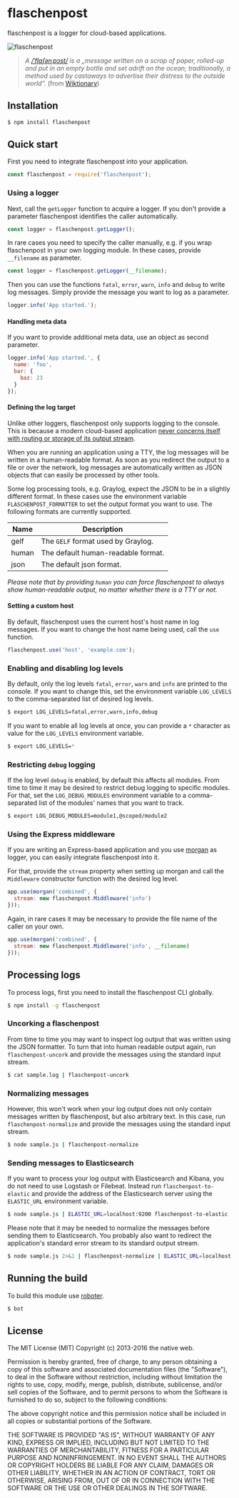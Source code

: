 # flaschenpost

flaschenpost is a logger for cloud-based applications.

![flaschenpost](https://github.com/thenativeweb/flaschenpost/raw/master/images/logo.jpg "flaschenpost")

> *A [/ˈflaʃənˌpɔst/](https://en.wiktionary.org/wiki/Flaschenpost) is a &bdquo;message written on a scrap of paper, rolled-up and put in an empty bottle and set adrift on the ocean; traditionally, a method used by castaways to advertise their distress to the outside world&rdquo;.* (from [Wiktionary](https://en.wiktionary.org/wiki/message_in_a_bottle))

## Installation

```bash
$ npm install flaschenpost
```

## Quick start

First you need to integrate flaschenpost into your application.

```javascript
const flaschenpost = require('flaschenpost');
```

### Using a logger

Next, call the `getLogger` function to acquire a logger. If you don't provide a parameter flaschenpost identifies the caller automatically.

```javascript
const logger = flaschenpost.getLogger();
```

In rare cases you need to specify the caller manually, e.g. if you wrap flaschenpost in your own logging module. In these cases, provide `__filename` as parameter.

```javascript
const logger = flaschenpost.getLogger(__filename);
```

Then you can use the functions `fatal`, `error`, `warn`, `info` and `debug` to write log messages. Simply provide the message you want to log as a parameter.

```javascript
logger.info('App started.');
```

#### Handling meta data

If you want to provide additional meta data, use an object as second parameter.

```javascript
logger.info('App started.', {
  name: 'foo',
  bar: {
    baz: 23
  }
});
```

#### Defining the log target

Unlike other loggers, flaschenpost only supports logging to the console. This is because a modern cloud-based application [never concerns itself with routing or storage of its output stream](http://12factor.net/logs).

When you are running an application using a TTY, the log messages will be written in a human-readable format. As soon as you redirect the output to a file or over the network, log messages are automatically written as JSON objects that can easily be processed by other tools.

Some log processing tools, e.g. Graylog, expect the JSON to be in a slightly different format. In these cases use the environment variable `FLASCHENPOST_FORMATTER` to set the output format you want to use. The following formats are currently supported.

Name  | Description
------|-----------------------------------
gelf  | The `GELF` format used by Graylog.
human | The default human-readable format.
json  | The default json format.

*Please note that by providing `human` you can force flaschenpost to always show human-readable output, no matter whether there is a TTY or not.*

#### Setting a custom host

By default, flaschenpost uses the current host's host name in log messages. If you want to change the host name being used, call the `use` function.

```javascript
flaschenpost.use('host', 'example.com');
```

### Enabling and disabling log levels

By default, only the log levels `fatal`, `error`, `warn` and `info` are printed to the console. If you want to change this, set the environment variable `LOG_LEVELS` to the comma-separated list of desired log levels.

```bash
$ export LOG_LEVELS=fatal,error,warn,info,debug
```

If you want to enable all log levels at once, you can provide a `*` character as value for the `LOG_LEVELS` environment variable.

```bash
$ export LOG_LEVELS=*
```

### Restricting `debug` logging

If the log level `debug` is enabled, by default this affects all modules. From time to time it may be desired to restrict debug logging to specific modules. For that, set the `LOG_DEBUG_MODULES` environment variable to a comma-separated list of the modules' names that you want to track.

```bash
$ export LOG_DEBUG_MODULES=module1,@scoped/module2
```

### Using the Express middleware

If you are writing an Express-based application and you use [morgan](https://github.com/expressjs/morgan) as logger, you can easily integrate flaschenpost into it.

For that, provide the `stream` property when setting up morgan and call the `Middleware` constructor function with the desired log level.

```javascript
app.use(morgan('combined', {
  stream: new flaschenpost.Middleware('info')
}));
```

Again, in rare cases it may be necessary to provide the file name of the caller on your own.

```javascript
app.use(morgan('combined', {
  stream: new flaschenpost.Middleware('info', __filename)
}));
```

## Processing logs

To process logs, first you need to install the flaschenpost CLI globally.

```bash
$ npm install -g flaschenpost
```

### Uncorking a flaschenpost

From time to time you may want to inspect log output that was written using the JSON formatter. To turn that into human readable output again, run `flaschenpost-uncork` and provide the messages using the standard input stream.

```bash
$ cat sample.log | flaschenpost-uncork
```

### Normalizing messages

However, this won't work when your log output does not only contain messages written by flaschenpost, but also arbitrary text. In this case, run `flaschenpost-normalize` and provide the messages using the standard input stream.

```bash
$ node sample.js | flaschenpost-normalize
```

### Sending messages to Elasticsearch

If you want to process your log output with Elasticsearch and Kibana, you do not need to use Logstash or Filebeat. Instead run `flaschenpost-to-elastic` and provide the address of the Elasticsearch server using the `ELASTIC_URL` environment variable.

```bash
$ node sample.js | ELASTIC_URL=localhost:9200 flaschenpost-to-elastic
```

Please note that it may be needed to normalize the messages before sending them to Elasticsearch. You probably also want to redirect the application's standard error stream to its standard output stream.

```bash
$ node sample.js 2>&1 | flaschenpost-normalize | ELASTIC_URL=localhost:9200 flaschenpost-to-elastic
```

## Running the build

To build this module use [roboter](https://www.npmjs.com/package/roboter).

```bash
$ bot
```

## License

The MIT License (MIT)
Copyright (c) 2013-2016 the native web.

Permission is hereby granted, free of charge, to any person obtaining a copy of this software and associated documentation files (the "Software"), to deal in the Software without restriction, including without limitation the rights to use, copy, modify, merge, publish, distribute, sublicense, and/or sell copies of the Software, and to permit persons to whom the Software is furnished to do so, subject to the following conditions:

The above copyright notice and this permission notice shall be included in all copies or substantial portions of the Software.

THE SOFTWARE IS PROVIDED "AS IS", WITHOUT WARRANTY OF ANY KIND, EXPRESS OR IMPLIED, INCLUDING BUT NOT LIMITED TO THE WARRANTIES OF MERCHANTABILITY, FITNESS FOR A PARTICULAR PURPOSE AND NONINFRINGEMENT. IN NO EVENT SHALL THE AUTHORS OR COPYRIGHT HOLDERS BE LIABLE FOR ANY CLAIM, DAMAGES OR OTHER LIABILITY, WHETHER IN AN ACTION OF CONTRACT, TORT OR OTHERWISE, ARISING FROM, OUT OF OR IN CONNECTION WITH THE SOFTWARE OR THE USE OR OTHER DEALINGS IN THE SOFTWARE.
